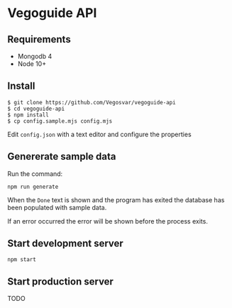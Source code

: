 # Vegoguide API

## Requirements

* Mongodb 4
* Node 10+

## Install

```shell
$ git clone https://github.com/Vegosvar/vegoguide-api
$ cd vegoguide-api
$ npm install
$ cp config.sample.mjs config.mjs
```

Edit `config.json` with a text editor and configure the properties

## Genererate sample data

Run the command:

```shell
npm run generate
```

When the `Done` text is shown and the program has exited the database has been populated with sample data.

If an error occurred the error will be shown before the process exits.

## Start development server

```shell
npm start
```

## Start production server

TODO

